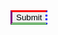 <!DOCTYPE html>
<html lang="en">
<head>
    <meta charset="UTF-8">
    <meta name="viewport" content="width=device-width, initial-scale=1.0">
    <title>5-1.html</title>
    <style>
        body {
            font-family: Arial, sans-serif;
            line-height: 1.6;
        }
        button {
            border-right: dotted blue; 
            border-left: outset purple;
            border-top: solid red;
            border-bottom: double green ;
        }
    </style>
</head>
<body>
    <button>Submit</button>
</body>
</html>
